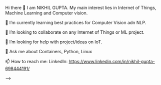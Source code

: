 Hi there 👋
I am NIKHIL GUPTA. My main interest lies in Internet of Things, Machine Learning and Computer vision.

🌱 I’m currently learning best practices for Computer Vision adn NLP.

👯 I’m looking to collaborate on any Internet of Things or ML project.

🤔 I’m looking for help with project/ideas on IoT.

💬 Ask me about Containers, Python, Linux

📫 How to reach me: LinkedIn: https://www.linkedin.com/in/nikhil-gupta-698444191/


-->
